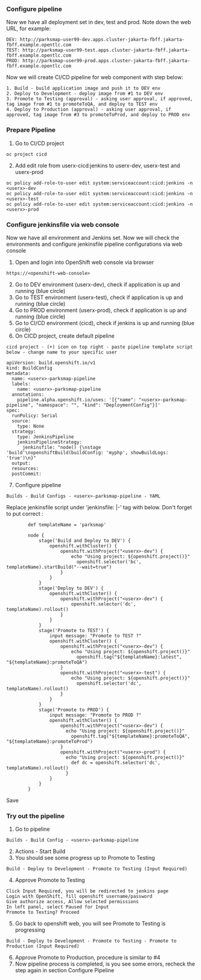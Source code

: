 ### Configure pipeline 

Now we have all deployment set in dev, test and prod. Note down the web URL, for example:
```
DEV: http://parksmap-user99-dev.apps.cluster-jakarta-fbff.jakarta-fbff.example.opentlc.com
TEST: http://parksmap-user99-test.apps.cluster-jakarta-fbff.jakarta-fbff.example.opentlc.com
PROD: http://parksmap-user99-prod.apps.cluster-jakarta-fbff.jakarta-fbff.example.opentlc.com
```
Now we will create CI/CD pipeline for web component with step below:
```
1. Build - build application image and push it to DEV env
2. Deploy to Development - deploy image from #1 to DEV env
3. Promote to Testing (approval) - asking user approval, if approved, tag image from #1 to promoteToQA, and deploy to TEST env
4. Deploy to Production (approval) - asking user approval, if approved, tag image from #3 to promoteToProd, and deploy to PROD env
```
### Prepare Pipeline ###

1. Go to  CI/CD project
```
oc project cicd  
```
2. Add edit role from userx-cicd:jenkins to userx-dev, userx-test and userx-prod
```
oc policy add-role-to-user edit system:serviceaccount:cicd:jenkins -n <userx>-dev  
oc policy add-role-to-user edit system:serviceaccount:cicd:jenkins -n <userx>-test    
oc policy add-role-to-user edit system:serviceaccount:cicd:jenkins -n <userx>-prod  
```
### Configure jenkinsfile via web console

Now we have all environment and Jenkins set. Now we will check the environments and configure jenkinsfile pipeline configurations via web console

1. Open and login into OpenShift web console via browser
```
https://<openshift-web-console>
```
2. Go to DEV environment (userx-dev), check if application is up and running (blue circle)
3. Go to TEST environment (userx-test), check if application is up and running (blue circle)
4. Go to PROD environment (userx-prod), check if application is up and running (blue circle)
5. Go to CI/CD environment (cicd), check if jenkins is up and running (blue circle)
6. On CICD project, create default pipeline
```
cicd project - (+) icon on top right - paste pipeline template script below - change name to your specific user
```
```
apiVersion: build.openshift.io/v1
kind: BuildConfig
metadata:
  name: <userx>-parksmap-pipeline
  labels:
    name: <userx>-parksmap-pipeline
  annotations:
    pipeline.alpha.openshift.io/uses: '[{"name": "<userx>-parksmap-pipeline", "namespace": "", "kind": "DeploymentConfig"}]'
spec:
  runPolicy: Serial
  source:
    type: None
  strategy:
    type: JenkinsPipeline
    jenkinsPipelineStrategy:
      jenkinsfile: "node() {\nstage 'build'\nopenshiftBuild(buildConfig: 'myphp', showBuildLogs: 'true')\n}"
  output:
  resources:
  postCommit:
```
7. Configure pipeline
```
Builds - Build Configs - <userx>-parksmap-pipeline - YAML
```
Replace jenkinsfile script under 'jenkinsfile: |-' tag with below. Don't forget to put correct <userx>:
```
        def templateName = 'parksmap'

        node {
            stage('Build and Deploy to DEV') {
                openshift.withCluster() {
                    openshift.withProject("<userx>-dev") {
                        echo "Using project: ${openshift.project()}"
                          openshift.selector('bc', templateName).startBuild("--wait=true")
                    }
                }        
            }
            stage('Deploy to DEV') {
                openshift.withCluster() {
                    openshift.withProject("<userx>-dev") {
                        openshift.selector('dc', templateName).rollout()
                    }
                }
            }
            stage('Promote to TEST') {
                input message: "Promote to TEST ?"
                openshift.withCluster() {
                    openshift.withProject("<userx>-dev") {
                        echo "Using project: ${openshift.project()}"
                          openshift.tag("${templateName}:latest", "${templateName}:promoteToQA") 
                    }
                    openshift.withProject("<userx>-test") {
                        echo "Using project: ${openshift.project()}"
                          openshift.selector('dc', templateName).rollout()
                    }
                }
            }
            stage('Promote to PROD') {
                input message: "Promote to PROD ?"
                openshift.withCluster() {
                    openshift.withProject("<userx>-dev") {
                      echo "Using project: ${openshift.project()}"
                        openshift.tag("${templateName}:promoteToQA", "${templateName}:promoteToProd") 
                    }
                    openshift.withProject("<userx>-prod") {
                      echo "Using project: ${openshift.project()}"
                        def dc = openshift.selector('dc', templateName).rollout()
                      }
                }
            }
        }
```
Save

### Try out the pipeline

1. Go to pipeline
```
Builds - Build Config - <userx>-parksmap-pipeline
```
2. Actions - Start Build
3. You should see some progress up to Promote to Testing
```
Build - Deploy to Development - Promote to Testing (Input Required)
```
4. Approve Promote to Testing
```
Click Input Required, you will be redirected to jenkins page
Login with OpenShift, fill openshift username/password
Give authorize access, Allow selected permissions
In left panel, select Paused for Input
Promote to Testing? Proceed
```
5. Go back to openshift web, you will see Promote to Testing is progressing
```
Build - Deploy to Development - Promote to Testing - Promote to Production (Input Required)
```
6. Approve Promote to Production, procedure is similar to #4
7. Now pipeline process is completed, is you see some errors, recheck the step again in section Configure Pipeline
